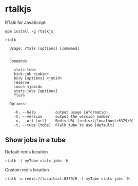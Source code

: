 # rtalkjs
RTalk for JavaScript

`npm install -g rtalkjs`

```
rtalk 

  Usage: rtalk [options] [command]


  Commands:

    stats-tube            
    kick-job <jobid>      
    bury [options] <jobid>
    reserve               
    touch <jobid>         
    stats-jobs [options]  
    flush

  Options:

    -h, --help         output usage information
    -V, --version      output the version number
    -u, --url [url]    Redis URL [redis://localhost:6379/0]
    -t, --tube [tube]  RTalk tube to use [default]
```

## Show jobs in a tube

Default redis location

`rtalk -t myTube stats-jobs -H`

Custom redis location

`rtalk -u redis://localhost:6379/0 -t myTube stats-jobs -H`

